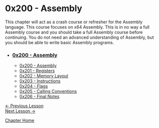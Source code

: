 # 0x200 - Assembly

This chapter will act as a crash course or refresher for the Assembly language. This course focuses on x64 Assembly. This is in no way a full Assembly course and you should take a full Assembly course before continuing. You do not need an advanced understanding of Assembly, but you should be able to write basic Assembly programs.

* ### [0x200 - Assembly](0x200-Assembly)
    * [0x200 - Assembly](0x200-Assembly.md)
    * [0x201 - Registers](0x201-Registers.md)
    * [0x202 - Memory Layout](0x202-MemoryLayout)
    * [0x203 - Instructions](0x203-Instructions)
    * [0x204 - Flags](0x204-Flags)
    * [0x205 - Calling Conventions](0x205-CallingConventions)
    * [0x206 - Final Notes](0x206-FinalNotes)

[<- Previous Lesson](../0x100-BinaryBasics/0x106-Mindset.md)  
[Next Lesson ->](0x201-Registers.md)  

[Chapter Home](0x200-Assembly.md)  
